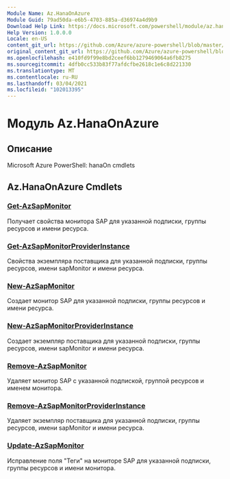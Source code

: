 ```yaml
---
Module Name: Az.HanaOnAzure
Module Guid: 79ad50da-e6b5-4703-885a-d36974a4d9b9
Download Help Link: https://docs.microsoft.com/powershell/module/az.hanaonazure
Help Version: 1.0.0.0
Locale: en-US
content_git_url: https://github.com/Azure/azure-powershell/blob/master/src/HanaOnAzure/help/Az.HanaOnAzure.md
original_content_git_url: https://github.com/Azure/azure-powershell/blob/master/src/HanaOnAzure/help/Az.HanaOnAzure.md
ms.openlocfilehash: e410fd9f99e8bd2ceef6bb1279469064a6fb8275
ms.sourcegitcommit: 4dfb0cc533b83f77afdcfbe2618c1e6c8d221330
ms.translationtype: MT
ms.contentlocale: ru-RU
ms.lasthandoff: 03/04/2021
ms.locfileid: "102013395"
---
```

# Модуль Az.HanaOnAzure
## Описание
Microsoft Azure PowerShell: hanaOn cmdlets

## Az.HanaOnAzure Cmdlets
### [Get-AzSapMonitor](Get-AzSapMonitor.md)
Получает свойства монитора SAP для указанной подписки, группы ресурсов и имени ресурса.

### [Get-AzSapMonitorProviderInstance](Get-AzSapMonitorProviderInstance.md)
Свойства экземпляра поставщика для указанной подписки, группы ресурсов, имени sapMonitor и имени ресурса.

### [New-AzSapMonitor](New-AzSapMonitor.md)
Создает монитор SAP для указанной подписки, группы ресурсов и имени ресурса.

### [New-AzSapMonitorProviderInstance](New-AzSapMonitorProviderInstance.md)
Создает экземпляр поставщика для указанной подписки, группы ресурсов, имени sapMonitor и имени ресурса.

### [Remove-AzSapMonitor](Remove-AzSapMonitor.md)
Удаляет монитор SAP с указанной подпиской, группой ресурсов и именем монитора.

### [Remove-AzSapMonitorProviderInstance](Remove-AzSapMonitorProviderInstance.md)
Удаляет экземпляр поставщика для указанной подписки, группы ресурсов, имени sapMonitor и имени ресурса.

### [Update-AzSapMonitor](Update-AzSapMonitor.md)
Исправление поля "Теги" на мониторе SAP для указанной подписки, группы ресурсов и имени монитора.

